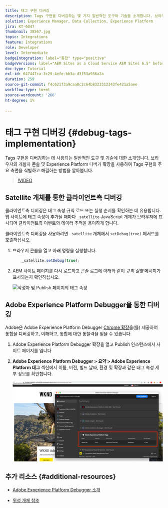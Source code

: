 ```yaml
---
title: 태그 구현 디버깅
description: Tags 구현을 디버깅하는 몇 가지 일반적인 도구와 기술을 소개합니다. 브라우저의 개발자 콘솔 및 Experience Platform 디버거 확장을 사용하여 Tags 구현의 주요 측면을 식별하고 해결하는 방법을 알아봅니다.
solution: Experience Manager, Data Collection, Experience Platform
jira: KT-6047
thumbnail: 38567.jpg
topic: Integrations
feature: Integrations
role: Developer
level: Intermediate
badgeIntegration: label="통합" type="positive"
badgeVersions: label="AEM Sites as a Cloud Service AEM Sites 6.5" before-title="false"
doc-type: Tutorial
exl-id: 647447ca-3c29-4efe-bb3a-d3f53a936a2a
duration: 259
source-git-commit: f4c621f3a9caa8c2c64b8323312343fe421a5aee
workflow-type: tm+mt
source-wordcount: '266'
ht-degree: 1%

---
```


# 태그 구현 디버깅 {#debug-tags-implementation}

Tags 구현을 디버깅하는 데 사용되는 일반적인 도구 및 기술에 대한 소개입니다. 브라우저의 개발자 콘솔 및 Experience Platform 디버거 확장을 사용하여 Tags 구현의 주요 측면을 식별하고 해결하는 방법을 알아봅니다.

>[!VIDEO](https://video.tv.adobe.com/v/38567?quality=12&learn=on)

## Satellite 개체를 통한 클라이언트측 디버깅

클라이언트측 디버깅은 태그 속성 규칙 로드 또는 실행 순서를 확인하는 데 유용합니다. 웹 사이트에 태그 속성이 추가될 때마다 `_satellite` JavaScript 개체가 브라우저에 표시되어 클라이언트측 이벤트와 데이터 추적을 용이하게 합니다.

클라이언트측 디버깅을 사용하려면 `_satellite` 개체에서 `setDebug(true)` 메서드를 호출하십시오.

1. 브라우저 콘솔을 열고 아래 명령을 실행합니다.

   ```javascript
       _satellite.setDebug(true);
   ```

1. AEM 사이트 페이지를 다시 로드하고 콘솔 로그에 아래와 같이 _규칙 실행_ 메시지가 표시되는지 확인하십시오.

   ![작성자 및 Publish 페이지의 태그 속성](assets/satellite-object-debugging.png)

## Adobe Experience Platform Debugger을 통한 디버깅

Adobe은 Adobe Experience Platform Debugger [Chrome 확장](https://chrome.google.com/webstore/detail/adobe-experience-platform/bfnnokhpnncpkdmbokanobigaccjkpob)을(를) 제공하여 통합을 디버깅하고, 이해하고, 통합에 대한 통찰력을 얻을 수 있습니다.

1. Adobe Experience Platform Debugger 확장을 열고 Publish 인스턴스에서 사이트 페이지를 엽니다

2. **Adobe Experience Platform Debugger > 요약 > Adobe Experience Platform 태그** 섹션에서 이름, 버전, 빌드 날짜, 환경 및 확장과 같은 태그 속성 세부 정보를 확인합니다.

   ![Adobe Experience Platform Debugger 및 태그 속성 세부 정보](assets/tag-property-details.png)

## 추가 리소스 {#additional-resources}

+ [Adobe Experience Platform Debugger 소개](https://experienceleague.adobe.com/docs/platform-learn/data-collection/debugger/overview.html?lang=ko)

+ [위성 개체 참조](https://experienceleague.adobe.com/docs/experience-platform/tags/client-side/satellite-object.html?lang=ko)
